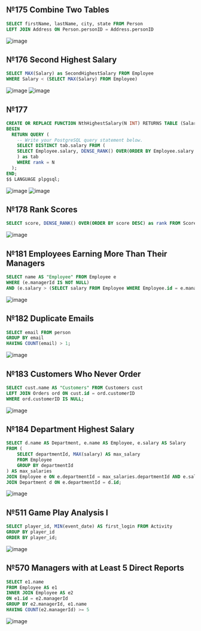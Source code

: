## №175 Combine Two Tables

```sql
SELECT firstName, lastName, city, state FROM Person 
LEFT JOIN Address ON Person.personID = Address.personID
```

![image](https://github.com/NikitaChernikov04/SQL/assets/113566014/5c5bada0-cfca-4b24-81d4-500673af9681)

## №176 Second Highest Salary

```sql
SELECT MAX(Salary) as SecondHighestSalary FROM Employee
WHERE Salary < (SELECT MAX(Salary) FROM Employee)
```

![image](https://github.com/NikitaChernikov04/SQL/assets/113566014/91fb026a-f1fd-476e-ba3d-4a6c6e4a3b2a) ![image](https://github.com/NikitaChernikov04/SQL/assets/113566014/9981e918-742a-4feb-bc06-c1123fc089f5)

## №177 

```sql
CREATE OR REPLACE FUNCTION NthHighestSalary(N INT) RETURNS TABLE (Salary INT) AS $$
BEGIN
  RETURN QUERY (
    -- Write your PostgreSQL query statement below.
    SELECT DISTINCT tab.salary FROM (
    SELECT Employee.salary, DENSE_RANK() OVER(ORDER BY Employee.salary DESC) as rank FROM Employee
    ) as tab
    WHERE rank = N     
  );
END;
$$ LANGUAGE plpgsql;
```
![image](https://github.com/NikitaChernikov04/SQL/assets/113566014/144c67ba-c6f2-48c5-9d65-e08834dce4af) ![image](https://github.com/NikitaChernikov04/SQL/assets/113566014/fbb7190c-8972-4c38-98da-c62d01e1da5c)

## №178 Rank Scores

```sql
SELECT score, DENSE_RANK() OVER(ORDER BY score DESC) as rank FROM Scores
```

![image](https://github.com/NikitaChernikov04/SQL/assets/113566014/9f8c0c27-8e1d-4ae4-b731-dc26480791cc)


## №181 Employees Earning More Than Their Managers

```sql
SELECT name AS "Employee" FROM Employee e
WHERE (e.managerId IS NOT NULL) 
AND (e.salary > (SELECT salary FROM Employee WHERE Employee.id = e.managerId))
```

![image](https://github.com/NikitaChernikov04/SQL/assets/113566014/89df8e72-5df8-4cc3-868f-0fd574f09b9e)


##  №182 Duplicate Emails

```sql
SELECT email FROM person
GROUP BY email
HAVING COUNT(email) > 1;
```

![image](https://github.com/NikitaChernikov04/SQL/assets/113566014/87045f42-78be-4e08-a6ca-52294127d07a)


## №183 Customers Who Never Order

```sql
SELECT cust.name AS "Customers" FROM Customers cust
LEFT JOIN Orders ord ON cust.id = ord.customerID
WHERE ord.customerID IS NULL;
```

![image](https://github.com/NikitaChernikov04/SQL/assets/113566014/aacceeda-630c-4cad-9e30-849e14c28a23)


## №184 Department Highest Salary

```sql
SELECT d.name AS Department, e.name AS Employee, e.salary AS Salary
FROM (
    SELECT departmentId, MAX(salary) AS max_salary
    FROM Employee
    GROUP BY departmentId
) AS max_salaries
JOIN Employee e ON e.departmentId = max_salaries.departmentId AND e.salary = max_salaries.max_salary
JOIN Department d ON e.departmentId = d.id;
```

![image](https://github.com/NikitaChernikov04/SQL/assets/113566014/1ce6184a-26a3-4bac-928e-6fdcbb2a91ee)


## №511 Game Play Analysis I

```sql
SELECT player_id, MIN(event_date) AS first_login FROM Activity
GROUP BY player_id
ORDER BY player_id;
```

![image](https://github.com/NikitaChernikov04/SQL/assets/113566014/defd7a0e-b756-443c-8294-75958f325b60)


## №570 Managers with at Least 5 Direct Reports

```sql
SELECT e1.name
FROM Employee AS e1
INNER JOIN Employee AS e2
ON e1.id = e2.managerId
GROUP BY e2.managerId, e1.name
HAVING COUNT(e2.managerId) >= 5
```

![image](https://github.com/NikitaChernikov04/SQL/assets/113566014/9029b311-89a5-4b19-9d79-8a9f3277f8fb)
